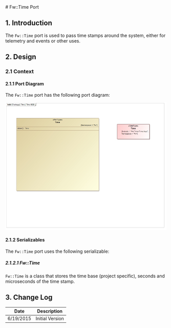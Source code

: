 <title>Fw::Time Port SDD</title>
# Fw::Time Port

## 1. Introduction

The `Fw::Time` port is used to pass time stamps around the system, either for telemetry and events or other uses.

## 2. Design

### 2.1 Context

#### 2.1.1 Port Diagram

The `Fw::Time` port has the following port diagram:

![Fw::Time Diagram](img/TimeBDD.jpg "Fw::Time Port")

#### 2.1.2 Serializables

The `Fw::Time` port uses the following serializable:

##### 2.1.2.1 Fw::Time

`Fw::Time` is a class that stores the time base (project specific), seconds and microseconds of the time stamp.

## 3. Change Log

Date | Description
---- | -----------
6/19/2015 |  Initial Version



